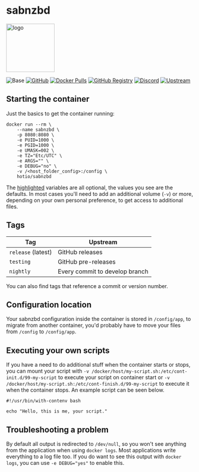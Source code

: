 # sabnzbd

<img src="https://hotio.dev/img/sabnzbd.png" alt="logo" height="130" width="130">

![Base](https://img.shields.io/badge/base-alpine-blue)
[![GitHub](https://img.shields.io/badge/source-github-lightgrey)](https://github.com/hotio/docker-sabnzbd)
[![Docker Pulls](https://img.shields.io/docker/pulls/hotio/sabnzbd)](https://hub.docker.com/r/hotio/sabnzbd)
[![GitHub Registry](https://img.shields.io/badge/registry-ghcr.io-blue)](https://github.com/users/hotio/packages/container/package/sabnzbd)
[![Discord](https://img.shields.io/discord/610068305893523457?color=738ad6&label=discord&logo=discord&logoColor=white)](https://discord.gg/3SnkuKp)
[![Upstream](https://img.shields.io/badge/upstream-project-yellow)](https://github.com/sabnzbd/sabnzbd)

## Starting the container

Just the basics to get the container running:

```shell hl_lines="4 5 6 7 8 9"
docker run --rm \
    --name sabnzbd \
    -p 8080:8080 \
    -e PUID=1000 \
    -e PGID=1000 \
    -e UMASK=002 \
    -e TZ="Etc/UTC" \
    -e ARGS="" \
    -e DEBUG="no" \
    -v /<host_folder_config>:/config \
    hotio/sabnzbd
```

The [highlighted](https://hotio.dev/containers/sabnzbd) variables are all optional, the values you see are the defaults. In most cases you'll need to add an additional volume (`-v`) or more, depending on your own personal preference, to get access to additional files.

## Tags

| Tag                | Upstream                       |
| -------------------|--------------------------------|
| `release` (latest) | GitHub releases                |
| `testing`          | GitHub pre-releases            |
| `nightly`          | Every commit to develop branch |

You can also find tags that reference a commit or version number.

## Configuration location

Your sabnzbd configuration inside the container is stored in `/config/app`, to migrate from another container, you'd probably have to move your files from `/config` to `/config/app`.

## Executing your own scripts

If you have a need to do additional stuff when the container starts or stops, you can mount your script with `-v /docker/host/my-script.sh:/etc/cont-init.d/99-my-script` to execute your script on container start or `-v /docker/host/my-script.sh:/etc/cont-finish.d/99-my-script` to execute it when the container stops. An example script can be seen below.

```shell
#!/usr/bin/with-contenv bash

echo "Hello, this is me, your script."
```

## Troubleshooting a problem

By default all output is redirected to `/dev/null`, so you won't see anything from the application when using `docker logs`. Most applications write everything to a log file too. If you do want to see this output with `docker logs`, you can use `-e DEBUG="yes"` to enable this.
